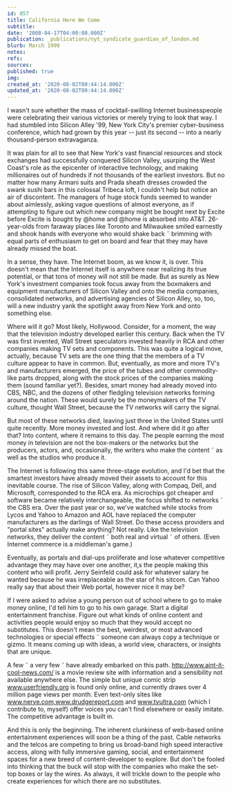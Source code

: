 ```yaml
---
id: 857
title: California Here We Come
subtitle: 
date: '2008-04-17T04:00:00.000Z'
publication: _publications/nyt_syndicate_guardian_of_london.md
blurb: March 1999
notes: 
refs: 
sources: 
published: true
img: 
created_at: '2020-08-02T00:44:14.000Z'
updated_at: '2020-08-02T00:44:14.000Z'
---
```

I wasn't sure whether the mass of cocktail-swilling Internet businesspeople were celebrating their various victories or merely trying to look that way. I had stumbled into Silicon Alley '99, New York City's premier cyber-business conference, which had grown by this year -- just its second -- into a nearly thousand-person extravaganza.

It was plain for all to see that New York's vast financial resources and stock exchanges had successfully conquered Silicon Valley, usurping the West Coast's role as the epicenter of interactive technology, and making millionaires out of hundreds if not thousands of the earliest investors. But no matter how many Armani suits and Prada sheath dresses crowded the swank sushi bars in this colossal Tribeca loft, I couldn't help but notice an air of discontent. The managers of huge stock funds seemed to wander about aimlessly, asking vague questions of almost everyone, as if attempting to figure out which new company might be bought next by Excite before Excite is bought by @home and @home is absorbed into AT&T. 26-year-olds from faraway places like Toronto and Milwaukee smiled earnestly and shook hands with everyone who would shake back ˜ brimming with equal parts of enthusiasm to get on board and fear that they may have already missed the boat.

In a sense, they have. The Internet boom, as we know it, is over. This doesn't mean that the Internet itself is anywhere near realizing its true potential, or that tons of money will not still be made. But as surely as New York's investment companies took focus away from the boxmakers and equipment manufacturers of Silicon Valley and onto the media companies, consolidated networks, and advertising agencies of Silicon Alley, so, too, will a new industry yank the spotlight away from New York and onto something else.

Where will it go? Most likely, Hollywood. Consider, for a moment, the way that the television industry developed earlier this century. Back when the TV was first invented, Wall Street speculators invested heavily in RCA and other companies making TV sets and components. This was quite a logical move, actually, because TV sets are the one thing that the members of a TV culture appear to have in common. But, eventually, as more and more TV's and manufacturers emerged, the price of the tubes and other commodity-like parts dropped, along with the stock prices of the companies making them (sound familiar yet?). Besides, smart money had already moved into CBS, NBC, and the dozens of other fledgling television networks forming around the nation. These would surely be the moneymakers of the TV culture, thought Wall Street, because the TV networks will carry the signal.

But most of these networks died, leaving just three in the United States until quite recently. More money invested and lost. And where did it go after that? Into content, where it remains to this day. The people earning the most money in television are not the box-makers or the networks but the producers, actors, and, occasionally, the writers who make the content ˜ as well as the studios who produce it.

The Internet is following this same three-stage evolution, and I'd bet that the smartest investors have already moved their assets to account for this inevitable course. The rise of Silicon Valley, along with Compaq, Dell, and Microsoft, corresponded to the RCA era. As microchips got cheaper and software became relatively interchangeable, the focus shifted to networks ˜ the CBS era. Over the past year or so, we've watched while stocks from Lycos and Yahoo to Amazon and AOL have replaced the computer manufacturers as the darlings of Wall Street. Do these access providers and "portal sites" actually make anything? Not really. Like the television networks, they deliver the content ˜ both real and virtual ˜ of others. (Even Internet commerce is a middleman's game.)

Eventually, as portals and dial-ups proliferate and lose whatever competitive advantage they may have over one another, it‚s the people making this content who will profit. Jerry Seinfeld could ask for whatever salary he wanted because he was irreplaceable as the star of his sitcom. Can Yahoo really say that about their Web portal, however nice it may be?

If I were asked to advise a young person out of school where to go to make money online, I'd tell him to go to his own garage. Start a digital entertainment franchise. Figure out what kinds of online content and activities people would enjoy so much that they would accept no substitutes. This doesn't mean the best, weirdest, or most advanced technologies or special effects ˜ someone can always copy a technique or gizmo. It means coming up with ideas, a world view, characters, or insights that are unique.

A few ˜ a very few ˜ have already embarked on this path. http://www.aint-it-cool-news.com/ is a movie review site with information and a sensibility not available anywhere else. The simple but unique comic strip www.userfriendly.org is found only online, and currently draws over 4 million page views per month. Even text-only sites like www.nerve.com,www.drudgereport.com and www.tvultra.com (which I contribute to, myself) offer voices you can't find elsewhere or easily imitate. The competitive advantage is built in.

And this is only the beginning. The inherent clunkiness of web-based online entertainment experiences will soon be a thing of the past. Cable networks and the telcos are competing to bring us broad-band high speed interactive access, along with fully immersive gaming, social, and entertainment spaces for a new breed of content-developer to explore. But don't be fooled into thinking that the buck will stop with the companies who make the set-top boxes or lay the wires. As always, it will trickle down to the people who create experiences for which there are no substitutes.
